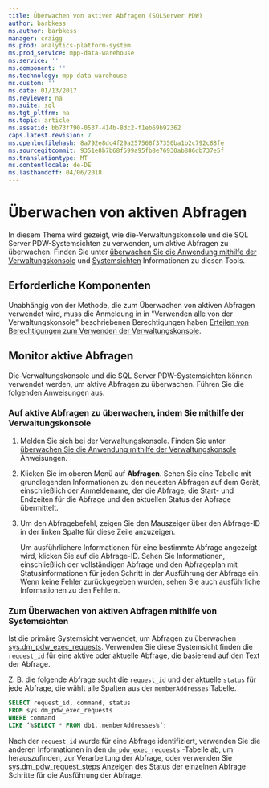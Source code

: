 ```yaml
---
title: Überwachen von aktiven Abfragen (SQLServer PDW)
author: barbkess
ms.author: barbkess
manager: craigg
ms.prod: analytics-platform-system
ms.prod_service: mpp-data-warehouse
ms.service: ''
ms.component: ''
ms.technology: mpp-data-warehouse
ms.custom: ''
ms.date: 01/13/2017
ms.reviewer: na
ms.suite: sql
ms.tgt_pltfrm: na
ms.topic: article
ms.assetid: bb73f790-0537-414b-8dc2-f1eb69b92362
caps.latest.revision: 7
ms.openlocfilehash: 8a792e8dc4f29a257568f37350ba1b2c792c88fe
ms.sourcegitcommit: 9351e8b7b68f599a95fb8e76930ab886db737e5f
ms.translationtype: MT
ms.contentlocale: de-DE
ms.lasthandoff: 04/06/2018
---
```

# <a name="monitoring-active-queries"></a>Überwachen von aktiven Abfragen
In diesem Thema wird gezeigt, wie die-Verwaltungskonsole und die SQL Server PDW-Systemsichten zu verwenden, um aktive Abfragen zu überwachen. Finden Sie unter [überwachen Sie die Anwendung mithilfe der Verwaltungskonsole](monitor-the-appliance-by-using-the-admin-console.md) und [Systemsichten](tsql-system-views.md) Informationen zu diesen Tools.  
  
## <a name="prerequisites"></a>Erforderliche Komponenten  
Unabhängig von der Methode, die zum Überwachen von aktiven Abfragen verwendet wird, muss die Anmeldung in in "Verwenden alle von der Verwaltungskonsole" beschriebenen Berechtigungen haben [Erteilen von Berechtigungen zum Verwenden der Verwaltungskonsole](grant-permissions.md#grant-permissions-to-use-the-admin-console).  
  
## <a name="PermsAdminConsole"></a>Monitor aktive Abfragen  
Die-Verwaltungskonsole und die SQL Server PDW-Systemsichten können verwendet werden, um aktive Abfragen zu überwachen. Führen Sie die folgenden Anweisungen aus.  
  
### <a name="to-monitor-active-queries-by-using-the-admin-console"></a>Auf aktive Abfragen zu überwachen, indem Sie mithilfe der Verwaltungskonsole  
  
1.  Melden Sie sich bei der Verwaltungskonsole. Finden Sie unter [überwachen Sie die Anwendung mithilfe der Verwaltungskonsole](monitor-the-appliance-by-using-the-admin-console.md) Anweisungen.  
  
2.  Klicken Sie im oberen Menü auf **Abfragen**. Sehen Sie eine Tabelle mit grundlegenden Informationen zu den neuesten Abfragen auf dem Gerät, einschließlich der Anmeldename, der die Abfrage, die Start- und Endzeiten für die Abfrage und den aktuellen Status der Abfrage übermittelt.  
  
3.  Um den Abfragebefehl, zeigen Sie den Mauszeiger über den Abfrage-ID in der linken Spalte für diese Zeile anzuzeigen.  
  
    Um ausführlichere Informationen für eine bestimmte Abfrage angezeigt wird, klicken Sie auf die Abfrage-ID. Sehen Sie Informationen, einschließlich der vollständigen Abfrage und den Abfrageplan mit Statusinformationen für jeden Schritt in der Ausführung der Abfrage ein. Wenn keine Fehler zurückgegeben wurden, sehen Sie auch ausführliche Informationen zu den Fehlern. <!-- MISSING LINKS See [Understanding Query Plans &#40;SQL Server PDW&#41;](../sqlpdw/understanding-query-plans-sql-server-pdw.md) for information on how to interpret the query plan information available in the Admin Console.  -->
  
### <a name="to-monitor-active-queries-by-using-the-system-views"></a>Zum Überwachen von aktiven Abfragen mithilfe von Systemsichten  
Ist die primäre Systemsicht verwendet, um Abfragen zu überwachen [sys.dm_pdw_exec_requests](../relational-databases/system-dynamic-management-views/sys-dm-pdw-exec-requests-transact-sql.md). Verwenden Sie diese Systemsicht finden die `request_id` für eine aktive oder aktuelle Abfrage, die basierend auf den Text der Abfrage.  
  
Z. B. die folgende Abfrage sucht die `request_id` und der aktuelle `status` für jede Abfrage, die wählt alle Spalten aus der `memberAddresses` Tabelle.  
  
```sql  
SELECT request_id, command, status   
FROM sys.dm_pdw_exec_requests   
WHERE command   
LIKE ‘%SELECT * FROM db1..memberAddresses%’;  
```  
  
Nach der `request_id` wurde für eine Abfrage identifiziert, verwenden Sie die anderen Informationen in den `dm_pdw_exec_requests` -Tabelle ab, um herauszufinden, zur Verarbeitung der Abfrage, oder verwenden Sie [sys.dm_pdw_request_steps](../relational-databases/system-dynamic-management-views/sys-dm-pdw-request-steps-transact-sql.md) Anzeigen des Status der einzelnen Abfrage Schritte für die Ausführung der Abfrage.  
  
<!-- MISSING LINKS 
## See Also  
[Common Metadata Query Examples &#40;SQL Server PDW&#41;](../sqlpdw/common-metadata-query-examples-sql-server-pdw.md)  
-->
  

